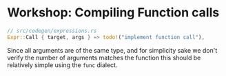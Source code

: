 # Workshop: Compiling Function calls


```rust
// src/codegen/expressions.rs
Expr::Call { target, args } => todo!("implement function call"),
```

Since all arguments are of the same type, and for simplicity
sake we don't verify the number of arguments matches the function this should be relatively simple using the `func` dialect.
